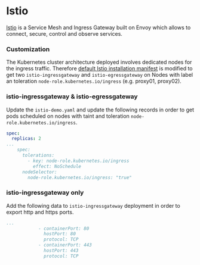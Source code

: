 # Istio

[Istio](https://istio.io) is a Service Mesh and Ingress Gateway built on Envoy which allows to connect, secure, control and observe services.

### Customization

The Kubernetes cluster architecture deployed involves dedicated nodes for the ingress traffic.
Therefore [default Istio installation manifest](https://github.com/istio/istio/tree/master/install/kubernetes) is modified to get two `istio-ingressgateway` and `istio-egressgateway` on Nodes with label an toleration `node-role.kubernetes.io/ingress` (e.g. proxy01, proxy02).


### istio-ingressgateway & istio-egressgateway

Update the `istio-demo.yaml` and update the following records in order to get pods scheduled on nodes with taint and toleration `node-role.kubernetes.io/ingress`.

```yaml
spec:
  replicas: 2
...
    spec:
      tolerations:
        - key: node-role.kubernetes.io/ingress
          effect: NoSchedule
      nodeSelector:
        node-role.kubernetes.io/ingress: "true"
```

### istio-ingressgateway only

Add the following data to `istio-ingressgateway` deployment in order to export http and https ports.

```yaml
...
            - containerPort: 80
              hostPort: 80
              protocol: TCP
            - containerPort: 443
              hostPort: 443
              protocol: TCP
```